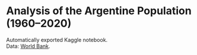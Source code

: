# Analysis of the Argentine Population (1960–2020)  
Automatically exported Kaggle notebook.  
Data: [World Bank](https://data.worldbank.org/indicator/SP.POP.TOTL?end=2024&start=1960&view=chart).  
